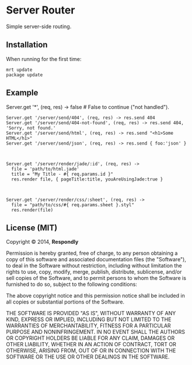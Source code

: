 # Server Router
Simple server-side routing.


## Installation
When running for the first time:


    mrt update
    package update

## Example

Server.get '*', (req, res) ->
      false # False to continue ("not handled").


    Server.get '/server/send/404', (req, res) -> res.send 404
    Server.get '/server/send/404-not-found', (req, res) -> res.send 404, 'Sorry, not found.'
    Server.get '/server/send/html', (req, res) -> res.send "<h1>Some HTML</h1>"
    Server.get '/server/send/json', (req, res) -> res.send { foo:'json' }



    Server.get '/server/render/jade/:id', (req, res) ->
      file = 'path/to/html.jade'
      title = "My Title - #{ req.params.id }"
      res.render file, { pageTitle:title, youAreUsingJade:true }



    Server.get '/server/render/css/:sheet', (req, res) ->
      file = "path/to/css/#{ req.params.sheet }.styl"
      res.render(file)









## License (MIT)

Copyright © 2014, **Respondly**

Permission is hereby granted, free of charge, to any person obtaining a copy
of this software and associated documentation files (the "Software"), to deal
in the Software without restriction, including without limitation the rights
to use, copy, modify, merge, publish, distribute, sublicense, and/or sell
copies of the Software, and to permit persons to whom the Software is
furnished to do so, subject to the following conditions:

The above copyright notice and this permission notice shall be included in
all copies or substantial portions of the Software.

THE SOFTWARE IS PROVIDED "AS IS", WITHOUT WARRANTY OF ANY KIND, EXPRESS OR
IMPLIED, INCLUDING BUT NOT LIMITED TO THE WARRANTIES OF MERCHANTABILITY,
FITNESS FOR A PARTICULAR PURPOSE AND NONINFRINGEMENT. IN NO EVENT SHALL THE
AUTHORS OR COPYRIGHT HOLDERS BE LIABLE FOR ANY CLAIM, DAMAGES OR OTHER
LIABILITY, WHETHER IN AN ACTION OF CONTRACT, TORT OR OTHERWISE, ARISING FROM,
OUT OF OR IN CONNECTION WITH THE SOFTWARE OR THE USE OR OTHER DEALINGS IN
THE SOFTWARE.

